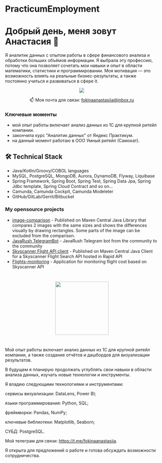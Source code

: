 # PracticumEmployment

# Добрый день, меня зовут Анастасия 👋
Я аналитик данных с опытом работы в сфере финансового анализа и обработки больших объёмов информации. Я выбрала эту профессию, потому что она позволяет сочетать мои навыки и опыт в области математики, статистики и программировании. Моя мотивация — это возможность влиять на реальные бизнес-результаты, а также постоянно учиться и развиваться в сфере it.

<p align='center'>
   </a>
   <a href="https://t.me/fokinaanastasiia">
       <img src="https://img.shields.io/badge/Telegram-2CA5E0?style=for-the-badge&logo=telegram&logoColor=white"/>
   </a>
<p align='center'>
   📫 Моя почта для связи: <a href='mailto:fokinaanastasiia@inbox.ru'>fokinaanastasiia@inbox.ru</a>
</p>


### Ключевые моменты
*   мой опыт работы включает анализ данных из 1С для крупной ритейл компании.
*   закончила курс "Аналитик данных" от Яндекс Практикум.
*   на данный момент работаю в ООО Умный ритейл (Самокат).

## 🛠 Technical Stack
*   Java/Kotlin/Groovy/COBOL languages
*   MySQL, PostgreSQL, MongoDB, Aurora, DynamoDB, Flyway, Liquibase
*   Spring Framework, Spring Boot, Spring Test, Spring Data Jpa, Spring Jdbc template, Spring Cloud Contract and so on...
*   Camunda, Camunda Cockpit, Camunda Modeleter
*   GitHub/GitLab/Gerrit/Bitbucket

### My opensource projects

*   [image-comparison](https://github.com/romankh3/image-comparison) - Published on Maven Central Java Library that compares 2 images with the same sizes and shows the differences visually by drawing rectangles. Some parts of the image can be excluded from the comparison.
*   [JavaRush TelegramBot](https://github.com/javarushcommunity/javarush-telegrambot) - JavaRush Telegram bot from the community to the community
*   [Skyscanner Flight API client](https://github.com/romankh3/skyscanner-flight-api-client) - Published on Maven Central Java Client for a Skyscanner Flight Search API hosted in Rapid API
*   [Flights-monitoring](https://github.com/romankh3/flights-monitoring) - Application for monitoring flight cost based on Skyscanner API

<div align="center" style="margin: 40px 0">
   <a href="https://github.com/romankh3/github-profile-views-counter">
       <img width="175px" src="https://komarev.com/ghpvc/?username=romankh3&color=DE002D">
   </a>
</div>



Мой опыт работы включает анализ данных из 1С для крупной ритейл компании, а также создание отчётов и дашбордов для визуализации результатов. 

В будущем я планирую продолжать углублять свои навыки в области анализа данных, изучать новые технологии и инструменты.



Я владею следующими технологиями и инструментами:

сервисы визуализации: DataLens, Power BI;

языки программирования: Python, SQL;

фреймворки: Pandas, NumPy;

ключевые библиотеки: Matplotlib, Seaborn;

СУБД: PostgreSQL.


Мой телеграм для связи: https://t.me/fokinaanastasiia.


Я открыта для предложений о работе и готова обсуждать возможности сотрудничества.
